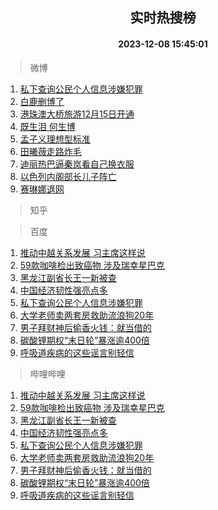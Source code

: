 <div align="center"><h2>实时热搜榜</h2><h4>2023-12-08 15:45:01</h4></div>

> 微博  

1. [私下查询公民个人信息涉嫌犯罪](https://s.weibo.com/weibo?q=%23%E7%A7%81%E4%B8%8B%E6%9F%A5%E8%AF%A2%E5%85%AC%E6%B0%91%E4%B8%AA%E4%BA%BA%E4%BF%A1%E6%81%AF%E6%B6%89%E5%AB%8C%E7%8A%AF%E7%BD%AA%23&t=31&band_rank=1&Refer=top)<br />
2. [白鹿删博了](https://s.weibo.com/weibo?q=%23%E7%99%BD%E9%B9%BF%E5%88%A0%E5%8D%9A%E4%BA%86%23&t=31&band_rank=2&Refer=top)<br />
3. [港珠澳大桥旅游12月15日开通](https://s.weibo.com/weibo?q=%23%E6%B8%AF%E7%8F%A0%E6%BE%B3%E5%A4%A7%E6%A1%A5%E6%97%85%E6%B8%B812%E6%9C%8815%E6%97%A5%E5%BC%80%E9%80%9A%23&t=31&band_rank=3&Refer=top)<br />
4. [既生泪 何生博](https://s.weibo.com/weibo?q=%E6%97%A2%E7%94%9F%E6%B3%AA%20%E4%BD%95%E7%94%9F%E5%8D%9A&t=31&band_rank=4&Refer=top)<br />
5. [孟子义理想型标准](https://s.weibo.com/weibo?q=%23%E5%AD%9F%E5%AD%90%E4%B9%89%E7%90%86%E6%83%B3%E5%9E%8B%E6%A0%87%E5%87%86%23&t=31&band_rank=5&Refer=top)<br />
6. [田曦薇走路炸毛](https://s.weibo.com/weibo?q=%23%E7%94%B0%E6%9B%A6%E8%96%87%E8%B5%B0%E8%B7%AF%E7%82%B8%E6%AF%9B%23&t=31&band_rank=6&Refer=top)<br />
7. [迪丽热巴逼秦岚看自己换衣服](https://s.weibo.com/weibo?q=%E8%BF%AA%E4%B8%BD%E7%83%AD%E5%B7%B4%E9%80%BC%E7%A7%A6%E5%B2%9A%E7%9C%8B%E8%87%AA%E5%B7%B1%E6%8D%A2%E8%A1%A3%E6%9C%8D&t=31&band_rank=7&Refer=top)<br />
8. [以色列内阁部长儿子阵亡](https://s.weibo.com/weibo?q=%23%E4%BB%A5%E8%89%B2%E5%88%97%E5%86%85%E9%98%81%E9%83%A8%E9%95%BF%E5%84%BF%E5%AD%90%E9%98%B5%E4%BA%A1%23&t=31&band_rank=8&Refer=top)<br />
9. [赛琳娜退网](https://s.weibo.com/weibo?q=%E8%B5%9B%E7%90%B3%E5%A8%9C%E9%80%80%E7%BD%91&t=31&band_rank=9&Refer=top)<br />

> 知乎  


> 百度  

1. [推动中越关系发展 习主席这样说](https://www.baidu.com/s?wd=%E6%8E%A8%E5%8A%A8%E4%B8%AD%E8%B6%8A%E5%85%B3%E7%B3%BB%E5%8F%91%E5%B1%95+%E4%B9%A0%E4%B8%BB%E5%B8%AD%E8%BF%99%E6%A0%B7%E8%AF%B4&sa=fyb_news&rsv_dl=fyb_news)<br />
2. [59款咖啡检出致癌物 涉及瑞幸星巴克](https://www.baidu.com/s?wd=59%E6%AC%BE%E5%92%96%E5%95%A1%E6%A3%80%E5%87%BA%E8%87%B4%E7%99%8C%E7%89%A9+%E6%B6%89%E5%8F%8A%E7%91%9E%E5%B9%B8%E6%98%9F%E5%B7%B4%E5%85%8B&sa=fyb_news&rsv_dl=fyb_news)<br />
3. [黑龙江副省长王一新被查](https://www.baidu.com/s?wd=%E9%BB%91%E9%BE%99%E6%B1%9F%E5%89%AF%E7%9C%81%E9%95%BF%E7%8E%8B%E4%B8%80%E6%96%B0%E8%A2%AB%E6%9F%A5&sa=fyb_news&rsv_dl=fyb_news)<br />
4. [中国经济韧性强亮点多](https://www.baidu.com/s?wd=%E4%B8%AD%E5%9B%BD%E7%BB%8F%E6%B5%8E%E9%9F%A7%E6%80%A7%E5%BC%BA%E4%BA%AE%E7%82%B9%E5%A4%9A&sa=fyb_news&rsv_dl=fyb_news)<br />
5. [私下查询公民个人信息涉嫌犯罪](https://www.baidu.com/s?wd=%E7%A7%81%E4%B8%8B%E6%9F%A5%E8%AF%A2%E5%85%AC%E6%B0%91%E4%B8%AA%E4%BA%BA%E4%BF%A1%E6%81%AF%E6%B6%89%E5%AB%8C%E7%8A%AF%E7%BD%AA&sa=fyb_news&rsv_dl=fyb_news)<br />
6. [大学老师卖两套房救助流浪狗20年](https://www.baidu.com/s?wd=%E5%A4%A7%E5%AD%A6%E8%80%81%E5%B8%88%E5%8D%96%E4%B8%A4%E5%A5%97%E6%88%BF%E6%95%91%E5%8A%A9%E6%B5%81%E6%B5%AA%E7%8B%9720%E5%B9%B4&sa=fyb_news&rsv_dl=fyb_news)<br />
7. [男子拜财神后偷香火钱：就当借的](https://www.baidu.com/s?wd=%E7%94%B7%E5%AD%90%E6%8B%9C%E8%B4%A2%E7%A5%9E%E5%90%8E%E5%81%B7%E9%A6%99%E7%81%AB%E9%92%B1%EF%BC%9A%E5%B0%B1%E5%BD%93%E5%80%9F%E7%9A%84&sa=fyb_news&rsv_dl=fyb_news)<br />
8. [碳酸锂期权“末日轮”暴涨逾400倍](https://www.baidu.com/s?wd=%E7%A2%B3%E9%85%B8%E9%94%82%E6%9C%9F%E6%9D%83%E2%80%9C%E6%9C%AB%E6%97%A5%E8%BD%AE%E2%80%9D%E6%9A%B4%E6%B6%A8%E9%80%BE400%E5%80%8D&sa=fyb_news&rsv_dl=fyb_news)<br />
9. [呼吸道疾病的这些谣言别轻信](https://www.baidu.com/s?wd=%E5%91%BC%E5%90%B8%E9%81%93%E7%96%BE%E7%97%85%E7%9A%84%E8%BF%99%E4%BA%9B%E8%B0%A3%E8%A8%80%E5%88%AB%E8%BD%BB%E4%BF%A1&sa=fyb_news&rsv_dl=fyb_news)<br />

> 哔哩哔哩  

1. [推动中越关系发展 习主席这样说](https://www.baidu.com/s?wd=%E6%8E%A8%E5%8A%A8%E4%B8%AD%E8%B6%8A%E5%85%B3%E7%B3%BB%E5%8F%91%E5%B1%95+%E4%B9%A0%E4%B8%BB%E5%B8%AD%E8%BF%99%E6%A0%B7%E8%AF%B4&sa=fyb_news&rsv_dl=fyb_news)<br />
2. [59款咖啡检出致癌物 涉及瑞幸星巴克](https://www.baidu.com/s?wd=59%E6%AC%BE%E5%92%96%E5%95%A1%E6%A3%80%E5%87%BA%E8%87%B4%E7%99%8C%E7%89%A9+%E6%B6%89%E5%8F%8A%E7%91%9E%E5%B9%B8%E6%98%9F%E5%B7%B4%E5%85%8B&sa=fyb_news&rsv_dl=fyb_news)<br />
3. [黑龙江副省长王一新被查](https://www.baidu.com/s?wd=%E9%BB%91%E9%BE%99%E6%B1%9F%E5%89%AF%E7%9C%81%E9%95%BF%E7%8E%8B%E4%B8%80%E6%96%B0%E8%A2%AB%E6%9F%A5&sa=fyb_news&rsv_dl=fyb_news)<br />
4. [中国经济韧性强亮点多](https://www.baidu.com/s?wd=%E4%B8%AD%E5%9B%BD%E7%BB%8F%E6%B5%8E%E9%9F%A7%E6%80%A7%E5%BC%BA%E4%BA%AE%E7%82%B9%E5%A4%9A&sa=fyb_news&rsv_dl=fyb_news)<br />
5. [私下查询公民个人信息涉嫌犯罪](https://www.baidu.com/s?wd=%E7%A7%81%E4%B8%8B%E6%9F%A5%E8%AF%A2%E5%85%AC%E6%B0%91%E4%B8%AA%E4%BA%BA%E4%BF%A1%E6%81%AF%E6%B6%89%E5%AB%8C%E7%8A%AF%E7%BD%AA&sa=fyb_news&rsv_dl=fyb_news)<br />
6. [大学老师卖两套房救助流浪狗20年](https://www.baidu.com/s?wd=%E5%A4%A7%E5%AD%A6%E8%80%81%E5%B8%88%E5%8D%96%E4%B8%A4%E5%A5%97%E6%88%BF%E6%95%91%E5%8A%A9%E6%B5%81%E6%B5%AA%E7%8B%9720%E5%B9%B4&sa=fyb_news&rsv_dl=fyb_news)<br />
7. [男子拜财神后偷香火钱：就当借的](https://www.baidu.com/s?wd=%E7%94%B7%E5%AD%90%E6%8B%9C%E8%B4%A2%E7%A5%9E%E5%90%8E%E5%81%B7%E9%A6%99%E7%81%AB%E9%92%B1%EF%BC%9A%E5%B0%B1%E5%BD%93%E5%80%9F%E7%9A%84&sa=fyb_news&rsv_dl=fyb_news)<br />
8. [碳酸锂期权“末日轮”暴涨逾400倍](https://www.baidu.com/s?wd=%E7%A2%B3%E9%85%B8%E9%94%82%E6%9C%9F%E6%9D%83%E2%80%9C%E6%9C%AB%E6%97%A5%E8%BD%AE%E2%80%9D%E6%9A%B4%E6%B6%A8%E9%80%BE400%E5%80%8D&sa=fyb_news&rsv_dl=fyb_news)<br />
9. [呼吸道疾病的这些谣言别轻信](https://www.baidu.com/s?wd=%E5%91%BC%E5%90%B8%E9%81%93%E7%96%BE%E7%97%85%E7%9A%84%E8%BF%99%E4%BA%9B%E8%B0%A3%E8%A8%80%E5%88%AB%E8%BD%BB%E4%BF%A1&sa=fyb_news&rsv_dl=fyb_news)<br />
